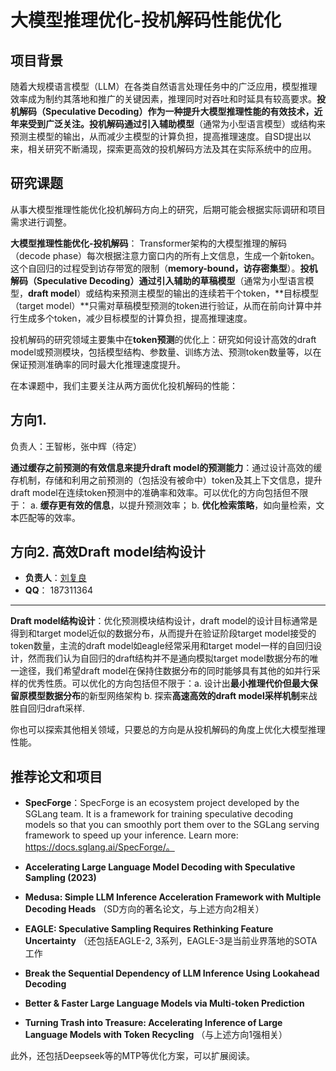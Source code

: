 # 大模型推理优化-投机解码性能优化

## 项目背景

随着大规模语言模型（LLM）在各类自然语言处理任务中的广泛应用，模型推理效率成为制约其落地和推广的关键因素，推理同时对吞吐和时延具有较高要求。**投机解码（Speculative Decoding）**作为一种提升大模型推理性能的有效技术，近年来受到广泛关注。投机解码通过引入**辅助模型**（通常为小型语言模型）或结构来预测主模型的输出，从而减少主模型的计算负担，提高推理速度。自SD提出以来，相关研究不断涌现，探索更高效的投机解码方法及其在实际系统中的应用。


## 研究课题

从事大模型推理性能优化投机解码方向上的研究，后期可能会根据实际调研和项目需求进行调整。

**大模型推理性能优化-投机解码**：
Transformer架构的大模型推理的解码（decode phase）每次根据注意力窗口内的所有上文信息，生成一个新token。这个自回归的过程受到访存带宽的限制（**memory-bound，访存密集型**）。**投机解码（Speculative Decoding）**通过引入辅助的**草稿模型**（通常为小型语言模型，**draft model**）或结构来预测主模型的输出的连续若干个token，**目标模型（target model）**只需对草稿模型预测的token进行验证，从而在前向计算中并行生成多个token，减少目标模型的计算负担，提高推理速度。

投机解码的研究领域主要集中在**token预测**的优化上：研究如何设计高效的draft model或预测模块，包括模型结构、参数量、训练方法、预测token数量等，以在保证预测准确率的同时最大化推理速度提升。

在本课题中，我们主要关注从两方面优化投机解码的性能：

## 方向1. 

负责人：王智彬，张中辉（待定）

**通过缓存之前预测的有效信息来提升draft model的预测能力**：通过设计高效的缓存机制，存储和利用之前预测的（包括没有被命中）token及其上下文信息，提升draft model在连续token预测中的准确率和效率。可以优化的方向包括但不限于： a. **缓存更有效的信息**，以提升预测效率； b. **优化检索策略**，如向量检索，文本匹配等的效率。

## 方向2. 高效Draft model结构设计

- **负责人**：[刘复良](https://fvliang.github.io/)
- **QQ**：  187311364

---

**Draft model结构设计**：优化预测模块结构设计，draft model的设计目标通常是得到和target model近似的数据分布，从而提升在验证阶段target model接受的token数量，主流的draft model如eagle经常采用和target model一样的自回归设计，然而我们认为自回归的draft结构并不是通向模拟target model数据分布的唯一途径，我们希望draft model在保持住数据分布的同时能够具有其他的如并行采样的优秀性质。可以优化的方向包括但不限于：a. 设计出**最小推理代价但最大保留原模型数据分布**的新型网络架构 b. 探索**高速高效的draft model采样机制**来战胜自回归draft采样.

你也可以探索其他相关领域，只要总的方向是从投机解码的角度上优化大模型推理性能。

## 推荐论文和项目

- **SpecForge**：SpecForge is an ecosystem project developed by the SGLang team. It is a framework for training speculative decoding models so that you can smoothly port them over to the SGLang serving framework to speed up your inference. Learn more: https://docs.sglang.ai/SpecForge/。

- **Accelerating Large Language Model Decoding with Speculative Sampling (2023)**  

- **Medusa: Simple LLM Inference Acceleration Framework with Multiple Decoding Heads** （SD方向的著名论文，与上述方向2相关）

- **EAGLE: Speculative Sampling Requires Rethinking Feature Uncertainty** （还包括EAGLE-2, 3系列，EAGLE-3是当前业界落地的SOTA工作

- **Break the Sequential Dependency of LLM Inference Using Lookahead Decoding**

- **Better & Faster Large Language Models via Multi-token Prediction**

- **Turning Trash into Treasure: Accelerating Inference of Large Language Models with Token Recycling**  （与上述方向1强相关）

此外，还包括Deepseek等的MTP等优化方案，可以扩展阅读。

